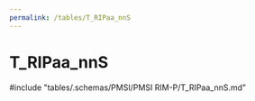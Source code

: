 ```yaml
---
permalink: /tables/T_RIPaa_nnS
---
```

# T_RIPaa_nnS

<!-- ATTENTION : Ne pas supprimer ou modifier la ligne ci-dessous -->
#include "tables/.schemas/PMSI/PMSI RIM-P/T_RIPaa_nnS.md"
<!-- ATTENTION : Ne pas supprimer ou modifier la ligne ci-dessus -->

